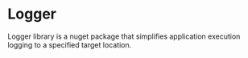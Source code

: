 # Logger
Logger library is a nuget package that simplifies application execution logging to a specified target location.
